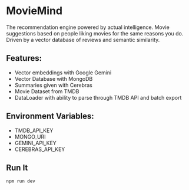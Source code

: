 # MovieMind

The recommendation engine powered by actual intelligence. Movie suggestions based on people liking movies for the same reasons you do. Driven by a vector database of reviews and semantic similarity.

## Features:
- Vector embeddings with Google Gemini
- Vector Database with MongoDB
- Summaries given with Cerebras
- Movie Dataset from TMDB
- DataLoader with ability to parse through TMDB API and batch export

## Environment Variables:
- TMDB_API_KEY
- MONGO_URI
- GEMINI_API_KEY
- CEREBRAS_API_KEY

## Run It
```bash
npm run dev
```
